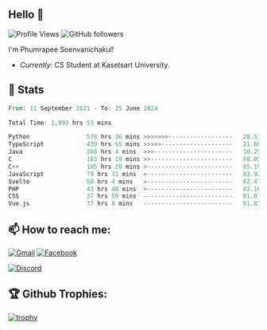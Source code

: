 
<h2>Hello 👋</h2> 

![Profile Views](https://komarev.com/ghpvc/?username=Homiez09&label=Profile%20views&color=0e75b6&style=flat)
![GitHub followers](https://img.shields.io/github/followers/HomieZ09.svg?style=social&label=Follow)


I'm Phumrapee Soenvanichakul!

- <i>Currently:</i> CS Student at Kasetsart University.

<h2>👀 Stats</h2>

<!--START_SECTION:waka-->

```rust
From: 11 September 2021 - To: 25 June 2024

Total Time: 1,993 hrs 53 mins

Python                578 hrs 36 mins >>>>>>>------------------   28.51 %
TypeScript            439 hrs 55 mins >>>>>--------------------   21.68 %
Java                  208 hrs 4 mins  >>>----------------------   10.25 %
C                     163 hrs 19 mins >>-----------------------   08.05 %
C++                   105 hrs 20 mins >------------------------   05.19 %
JavaScript            79 hrs 31 mins  >------------------------   03.92 %
Svelte                50 hrs 4 mins   >------------------------   02.47 %
PHP                   43 hrs 48 mins  >------------------------   02.16 %
CSS                   37 hrs 59 mins  -------------------------   01.87 %
Vue.js                37 hrs 8 mins   -------------------------   01.83 %
```

<!--END_SECTION:waka-->

<h2>📫 How to reach me:</h2>

<a href="mailto:phumrapeesoen1@gmail.com">![Gmail](https://img.shields.io/badge/Gmail-D14836?style=for-the-badge&logo=gmail&logoColor=white)</a> 
<a href="https://web.facebook.com/phumrapee.soenvanichakul.3/">![Facebook](https://img.shields.io/badge/Facebook-4267B2?style=for-the-badge&logo=facebook&logoColor=white)</a>

<a href="https://discord.gg/EWnAEUtFVm">![Discord](https://discord.c99.nl/widget/theme-1/297740667784921089.png)</a> 

<h2>🏆 Github Trophies:</h2>

[![trophy](https://github-profile-trophy.vercel.app/?username=Homiez09&theme=discord&row=1)](https://github.com/ryo-ma/github-profile-trophy)
